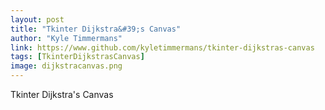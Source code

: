 ```yaml
---
layout: post
title: "Tkinter Dijkstra&#39;s Canvas"
author: "Kyle Timmermans"
link: https://www.github.com/kyletimmermans/tkinter-dijkstras-canvas
tags: [TkinterDijkstrasCanvas]
image: dijkstracanvas.png
---
```


Tkinter Dijkstra&#39;s Canvas

